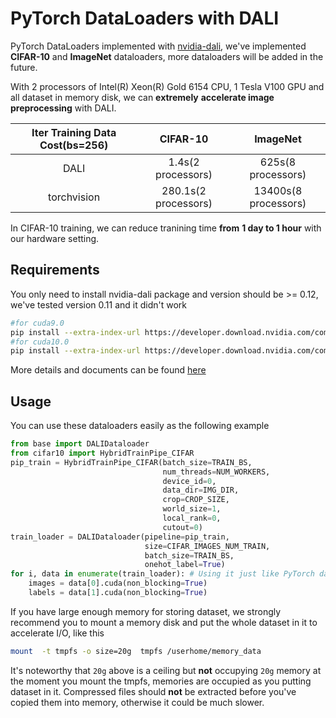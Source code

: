 # PyTorch DataLoaders with DALI

PyTorch DataLoaders implemented with [nvidia-dali](https://docs.nvidia.com/deeplearning/sdk/dali-developer-guide/docs/index.html), we've implemented **CIFAR-10** and **ImageNet** dataloaders, more dataloaders will be added in the future.

With 2 processors of Intel(R) Xeon(R) Gold 6154 CPU, 1 Tesla V100 GPU and all dataset in memory disk, we can **extremely** **accelerate image preprocessing** with DALI.

| Iter Training Data Cost(bs=256) | CIFAR-10 | ImageNet |
| :-----------------------------: | :------: | :------: |
|              DALI               |   1.4s(2 processors)   | 625s(8 processors)  |
|           torchvision           |  280.1s(2 processors)  | 13400s(8 processors)  |

In CIFAR-10 training, we can reduce tranining time **from** **1 day to 1 hour** with our hardware setting.

## Requirements

You only need to install nvidia-dali package and version should be >= 0.12, we've tested version 0.11 and it didn't work

```bash
#for cuda9.0
pip install --extra-index-url https://developer.download.nvidia.com/compute/redist/cuda/9.0 nvidia-dali
#for cuda10.0
pip install --extra-index-url https://developer.download.nvidia.com/compute/redist/cuda/10.0 nvidia-dali
```

More details and documents can be found [here](https://docs.nvidia.com/deeplearning/sdk/dali-developer-guide/docs/index.html#)

## Usage

You can use these dataloaders easily as the following example

```python
from base import DALIDataloader
from cifar10 import HybridTrainPipe_CIFAR
pip_train = HybridTrainPipe_CIFAR(batch_size=TRAIN_BS,
                                  num_threads=NUM_WORKERS,
                                  device_id=0, 
                                  data_dir=IMG_DIR, 
                                  crop=CROP_SIZE, 
                                  world_size=1, 
                                  local_rank=0, 
                                  cutout=0)
train_loader = DALIDataloader(pipeline=pip_train,
                              size=CIFAR_IMAGES_NUM_TRAIN, 
                              batch_size=TRAIN_BS, 
                              onehot_label=True)
for i, data in enumerate(train_loader): # Using it just like PyTorch dataloader
    images = data[0].cuda(non_blocking=True)
    labels = data[1].cuda(non_blocking=True)
```

If you have large enough memory for storing dataset, we strongly recommend you to mount a memory disk and put the whole dataset in it to accelerate I/O, like this

```bash
mount  -t tmpfs -o size=20g  tmpfs /userhome/memory_data
```

It's noteworthy that `20g` above is a ceiling but **not** occupying `20g` memory at the moment you mount the tmpfs, memories are occupied as you putting dataset in it. Compressed files should **not** be extracted before you've copied them into memory, otherwise it could be much slower.
